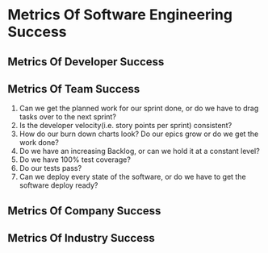 # Metrics Of Software Engineering Success

## Metrics Of Developer Success

## Metrics Of Team Success
1. Can we get the planned work for our sprint done, or do we have to drag tasks over to the next sprint?
2. Is the developer velocity(i.e. story points per sprint) consistent?
3. How do our burn down charts look? Do our epics grow or do we get the work done?
4. Do we have an increasing Backlog, or can we hold it at a constant level?
5. Do we have 100% test coverage?
6. Do our tests pass?
7. Can we deploy every state of the software, or do we have to get the software deploy ready?

## Metrics Of Company Success
## Metrics Of Industry Success
